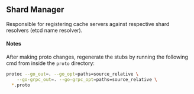 ## Shard Manager
Responsible for registering cache servers against respective shard resolvers (etcd name resolver).

#### Notes
After making proto changes, regenerate the stubs by running the following cmd from inside the `proto` directory:
```sh
protoc --go_out=. --go_opt=paths=source_relative \
    --go-grpc_out=. --go-grpc_opt=paths=source_relative \
  *.proto
```
